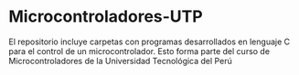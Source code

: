 # Microcontroladores-UTP
El repositorio incluye carpetas con programas desarrollados en lenguaje C para el control de un microcontrolador. Esto forma parte del curso de Microcontroladores de la Universidad Tecnológica del Perú
